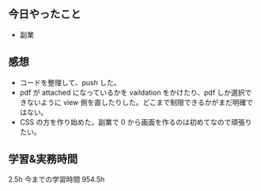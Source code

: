 ## 今日やったこと

- 副業

## 感想

- コードを整理して、push した。
- pdf が attached になっているかを vaildation をかけたり、pdf しか選択できないように view 側を直したりした。どこまで制限できるかがまだ明確ではない。
- CSS の方を作り始めた。副業で 0 から画面を作るのは初めてなので頑張りたい。

## 学習&実務時間

2.5h
今までの学習時間 954.5h
